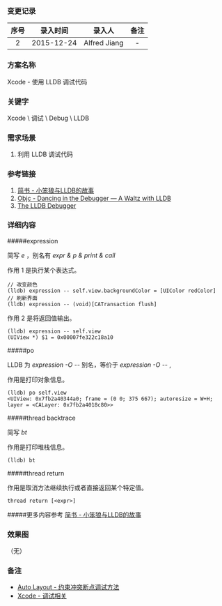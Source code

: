 ### 变更记录

| 序号 | 录入时间 | 录入人 | 备注 |
|:--------:|:--------:|:--------:|:--------:|
| 2 | 2015-12-24 | Alfred Jiang | - |

### 方案名称

Xcode - 使用 LLDB 调试代码

### 关键字

Xcode \ 调试 \ Debug \ LLDB

### 需求场景

1. 利用 LLDB 调试代码

### 参考链接

1. [简书 - 小笨狼与LLDB的故事](http://www.jianshu.com/p/e89af3e9a8d7)
2. [Objc - Dancing in the Debugger — A Waltz with LLDB](https://www.objc.io/issues/19-debugging/lldb-debugging/)
3. [The LLDB Debugger](http://lldb.llvm.org/tutorial.html)

### 详细内容

#####expression

简写 *e* ，别名有 *expr & p & print & call*

作用 1 是执行某个表达式。
```
// 改变颜色
(lldb) expression -- self.view.backgroundColor = [UIColor redColor]
// 刷新界面
(lldb) expression -- (void)[CATransaction flush]
```

作用 2 是将返回值输出。
```
(lldb) expression -- self.view
(UIView *) $1 = 0x00007fe322c18a10
```

#####po

LLDB 为 *expression -O --* 别名，等价于 *expression -O --* ,

作用是打印对象信息。
```
(lldb) po self.view
<UIView: 0x7fb2a40344a0; frame = (0 0; 375 667); autoresize = W+H; layer = <CALayer: 0x7fb2a4018c80>>

```

#####thread backtrace 

简写 *bt*

作用是打印堆栈信息。
```
(lldb) bt
```

#####thread return

作用是取消方法继续执行或者直接返回某个特定值。
```
thread return [<expr>]
```

#####更多内容参考 [简书 - 小笨狼与LLDB的故事](http://www.jianshu.com/p/e89af3e9a8d7)

### 效果图
（无）

### 备注

* [Auto Layout - 约束冲突断点调试方法](Note_00128_20160105.md)
* [Xcode - 调试相关](Note_00055_20151222.md)